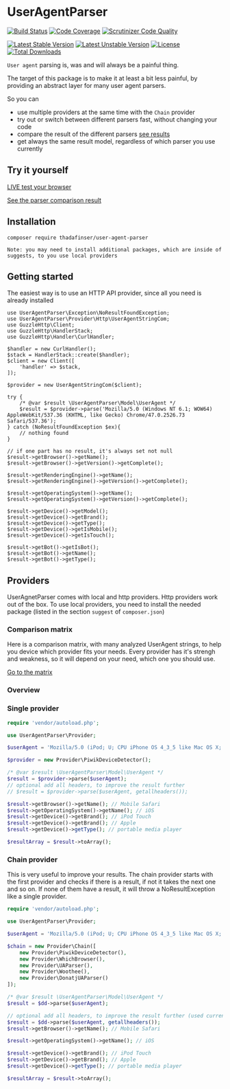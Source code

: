 # UserAgentParser

[![Build Status](https://travis-ci.org/ThaDafinser/UserAgentParser.svg)](https://travis-ci.org/ThaDafinser/UserAgentParser)
[![Code Coverage](https://scrutinizer-ci.com/g/ThaDafinser/UserAgentParser/badges/coverage.png?b=master)](https://scrutinizer-ci.com/g/ThaDafinser/UserAgentParser/?branch=master)
[![Scrutinizer Code Quality](https://scrutinizer-ci.com/g/ThaDafinser/UserAgentParser/badges/quality-score.png?b=master)](https://scrutinizer-ci.com/g/ThaDafinser/UserAgentParser/?branch=master)

[![Latest Stable Version](https://poser.pugx.org/thadafinser/user-agent-parser/v/stable)](https://packagist.org/packages/thadafinser/user-agent-parser)
[![Latest Unstable Version](https://poser.pugx.org/thadafinser/user-agent-parser/v/unstable)](https://packagist.org/packages/thadafinser/user-agent-parser) 
[![License](https://poser.pugx.org/thadafinser/user-agent-parser/license)](https://packagist.org/packages/thadafinser/user-agent-parser)
[![Total Downloads](https://poser.pugx.org/thadafinser/user-agent-parser/downloads)](https://packagist.org/packages/thadafinser/user-agent-parser) 

`User agent` parsing is, was and will always be a painful thing.

The target of this package is to make it at least a bit less painful, by providing an abstract layer for many user agent parsers. 

So you can
- use multiple providers at the same time with the `Chain` provider
- try out or switch between different parsers fast, without changing your code
- compare the result of the different parsers [see results](http://thadafinser.github.io/UserAgentParserComparison/)
- get always the same result model, regardless of which parser you use currently


## Try it yourself

[LIVE test your browser](http://useragent.mkf.solutions/)

[See the parser comparison result](http://thadafinser.github.io/UserAgentParserComparison/)


## Installation
```
composer require thadafinser/user-agent-parser
```

`Note: you may need to install additional packages, which are inside of suggests, to you use local providers`

## Getting started

The easiest way is to use an HTTP API provider, since all you need is already installed

```
use UserAgentParser\Exception\NoResultFoundException;
use UserAgentParser\Provider\Http\UserAgentStringCom;
use GuzzleHttp\Client;
use GuzzleHttp\HandlerStack;
use GuzzleHttp\Handler\CurlHandler;

$handler = new CurlHandler();
$stack = HandlerStack::create($handler);
$client = new Client([
    'handler' => $stack,
]);

$provider = new UserAgentStringCom($client);

try {
    /* @var $result \UserAgentParser\Model\UserAgent */
    $result = $provider->parse('Mozilla/5.0 (Windows NT 6.1; WOW64) AppleWebKit/537.36 (KHTML, like Gecko) Chrome/47.0.2526.73 Safari/537.36');
} catch (NoResultFoundException $ex){
    // nothing found
}

// if one part has no result, it's always set not null
$result->getBrowser()->getName();
$result->getBrowser()->getVersion()->getComplete();

$result->getRenderingEngine()->getName();
$result->getRenderingEngine()->getVersion()->getComplete();

$result->getOperatingSystem()->getName();
$result->getOperatingSystem()->getVersion()->getComplete();

$result->getDevice()->getModel();
$result->getDevice()->getBrand();
$result->getDevice()->getType();
$result->getDevice()->getIsMobile();
$result->getDevice()->getIsTouch();

$result->getBot()->getIsBot();
$result->getBot()->getName();
$result->getBot()->getType();
```

## Providers

UserAgnetParser comes with local and http providers. Http providers work out of the box.
To use local providers, you need to install the needed package (listed in the section `suggest` of `composer.json`)

### Comparison matrix

Here is a comparison matrix, with many analyzed UserAgent strings, to help you device which provider fits your needs.
Every provider has it's strengh and weakness, so it will depend on your need, which one you should use.

[Go to the matrix](https://github.com/ThaDafinser/UserAgentParserMatrix)

### Overview

### Single provider

```php
require 'vendor/autoload.php';

use UserAgentParser\Provider;

$userAgent = 'Mozilla/5.0 (iPod; U; CPU iPhone OS 4_3_5 like Mac OS X; en-us) AppleWebKit/533.17.9 (KHTML, like Gecko) Version/5.0.2 Mobile/8J2 Safari/6533.18.5';

$provider = new Provider\PiwikDeviceDetector();

/* @var $result \UserAgentParser\Model\UserAgent */
$result = $provider->parse($userAgent);
// optional add all headers, to improve the result further
// $result = $provider->parse($userAgent, getallheaders());

$result->getBrowser()->getName(); // Mobile Safari
$result->getOperatingSystem()->getName(); // iOS
$result->getDevice()->getBrand(); // iPod Touch
$result->getDevice()->getBrand(); // Apple
$result->getDevice()->getType(); // portable media player

$resultArray = $result->toArray();
```

### Chain provider

This is very useful to improve your results.
The chain provider starts with the first provider and checks if there is a result, if not it takes the next one and so on.
If none of them have a result, it will throw a NoResultException like a single provider.

```php
require 'vendor/autoload.php';

use UserAgentParser\Provider;

$userAgent = 'Mozilla/5.0 (iPod; U; CPU iPhone OS 4_3_5 like Mac OS X; en-us) AppleWebKit/533.17.9 (KHTML, like Gecko) Version/5.0.2 Mobile/8J2 Safari/6533.18.5';

$chain = new Provider\Chain([
    new Provider\PiwikDeviceDetector(),
    new Provider\WhichBrowser(),
    new Provider\UAParser(),
    new Provider\Woothee(),
    new Provider\DonatjUAParser()
]);

/* @var $result \UserAgentParser\Model\UserAgent */
$result = $dd->parse($userAgent);

// optional add all headers, to improve the result further (used currently only by WhichBrowser)
$result = $dd->parse($userAgent, getallheaders());
$result->getBrowser()->getName(); // Mobile Safari

$result->getOperatingSystem()->getName(); // iOS

$result->getDevice()->getBrand(); // iPod Touch
$result->getDevice()->getBrand(); // Apple
$result->getDevice()->getType(); // portable media player

$resultArray = $result->toArray();
```
